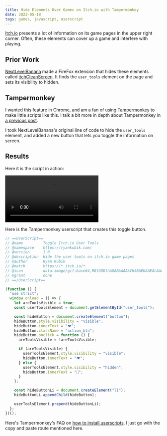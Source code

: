 ```yaml
---
title: Hide Elements Over Games on Itch.io with Tampermonkey
date: 2023-05-18
tags: games, javascript, userscript
---
```


[Itch.io](https://itch.io) presents a lot of information on its game pages in the upper right corner. Often, these elements can cover up a game and interfere with playing.

## Prior Work

[NextLevelBanana](https://nextlevelbanana.itch.io/) made a FireFox extension that hides these elements called [itchCleanScreen](https://github.com/nextlevelbanana/itchCleanScreen). It finds the `user_tools` element on the page and sets its visibility to hidden.

## Tampermonkey

I wanted this feature in Chrome, and am a fan of using [Tampermonkey](https://www.tampermonkey.net/) to make little scripts like this. I talk a bit more in depth about Tampermonkey in [a previous post](/blog/remove-twitter-distractions).

I took NextLevelBanana's original line of code to hide the `user_tools` element, and added a new button that lets you toggle the information on screen.

## Results

Here it is the script in action:

<Video>
  <source src="./toggle-itch-user-tools.mp4" type="video/mp4" />
</Video>

Here is the Tampermonkey userscript that creates this toggle button.

```js
// ==UserScript==
// @name         Toggle Itch.io User Tools
// @namespace    https://ryankubik.com/
// @version      1.0
// @description  Hide the user tools on itch.io game pages
// @author       Ryan Kubik
// @match        https://*.itch.io/*
// @icon         data:image/gif;base64,R0lGODlhAQABAAAAACH5BAEKAAEALAAAAAABAAEAAAICTAEAOw==
// @grant        none
// ==/UserScript==

(function () {
  "use strict";
  window.onload = () => {
    let areToolsVisible = true;
    const userToolsElement = document.getElementById("user_tools");

    const hideButton = document.createElement("button");
    hideButton.style.visibility = "visible";
    hideButton.innerText = "👁️";
    hideButton.className = "action_btn";
    hideButton.onclick = function () {
      areToolsVisible = !areToolsVisible;

      if (areToolsVisible) {
        userToolsElement.style.visibility = "visible";
        hideButton.innerText = "👁️";
      } else {
        userToolsElement.style.visibility = "hidden";
        hideButton.innerText = "🙈";
      }
    };

    const hideButtonLi = document.createElement("li");
    hideButtonLi.appendChild(hideButton);

    userToolsElement.prepend(hideButtonLi);
  };
})();
```

Here's Tampermonkey's FAQ on [how to install userscripts](https://www.tampermonkey.net/faq.php?locale=en#Q102). I just go with the copy and paste route mentioned here.
